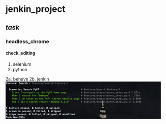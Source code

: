# jenkin_project
## _task_
### headless_chrome
#### check_editing
1. selenium
2. python

 2a. behave
 2b. jenkin
![logo](https://github.com/Akanksha461/behave_example/blob/master/2017-06-28_1230.png)

